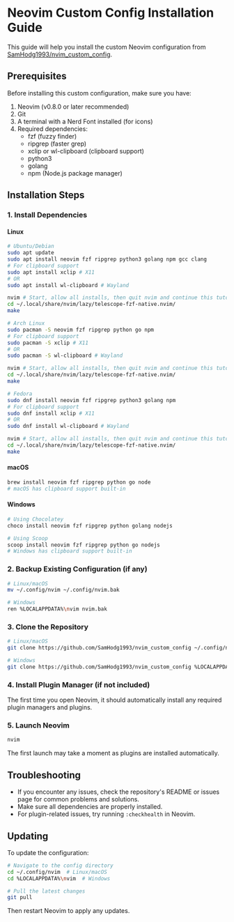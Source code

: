 
# Neovim Custom Config Installation Guide

This guide will help you install the custom Neovim configuration from [SamHodg1993/nvim_custom_config](https://github.com/SamHodg1993/nvim_custom_config).

## Prerequisites

Before installing this custom configuration, make sure you have:

1. Neovim (v0.8.0 or later recommended)
2. Git
3. A terminal with a Nerd Font installed (for icons)
4. Required dependencies:
   - fzf (fuzzy finder)
   - ripgrep (faster grep)
   - xclip or wl-clipboard (clipboard support)
   - python3
   - golang
   - npm (Node.js package manager)

## Installation Steps

### 1. Install Dependencies

#### Linux
```bash
# Ubuntu/Debian
sudo apt update
sudo apt install neovim fzf ripgrep python3 golang npm gcc clang
# For clipboard support
sudo apt install xclip # X11
# OR
sudo apt install wl-clipboard # Wayland

nvim # Start, allow all installs, then quit nvim and continue this tutorial
cd ~/.local/share/nvim/lazy/telescope-fzf-native.nvim/ 
make

# Arch Linux
sudo pacman -S neovim fzf ripgrep python go npm
# For clipboard support
sudo pacman -S xclip # X11
# OR
sudo pacman -S wl-clipboard # Wayland

nvim # Start, allow all installs, then quit nvim and continue this tutorial
cd ~/.local/share/nvim/lazy/telescope-fzf-native.nvim/ 
make

# Fedora
sudo dnf install neovim fzf ripgrep python3 golang npm
# For clipboard support
sudo dnf install xclip # X11
# OR
sudo dnf install wl-clipboard # Wayland

nvim # Start, allow all installs, then quit nvim and continue this tutorial
cd ~/.local/share/nvim/lazy/telescope-fzf-native.nvim/ 
make
```

#### macOS
```bash
brew install neovim fzf ripgrep python go node
# macOS has clipboard support built-in
```

#### Windows
```powershell
# Using Chocolatey
choco install neovim fzf ripgrep python golang nodejs

# Using Scoop
scoop install neovim fzf ripgrep python go nodejs
# Windows has clipboard support built-in
```


### 2. Backup Existing Configuration (if any)

```bash
# Linux/macOS
mv ~/.config/nvim ~/.config/nvim.bak

# Windows
ren %LOCALAPPDATA%\nvim nvim.bak
```

### 3. Clone the Repository

```bash
# Linux/macOS
git clone https://github.com/SamHodg1993/nvim_custom_config ~/.config/nvim

# Windows
git clone https://github.com/SamHodg1993/nvim_custom_config %LOCALAPPDATA%\nvim
```

### 4. Install Plugin Manager (if not included)

The first time you open Neovim, it should automatically install any required plugin managers and plugins.

### 5. Launch Neovim

```bash
nvim
```

The first launch may take a moment as plugins are installed automatically.

## Troubleshooting

- If you encounter any issues, check the repository's README or issues page for common problems and solutions.
- Make sure all dependencies are properly installed.
- For plugin-related issues, try running `:checkhealth` in Neovim.

## Updating

To update the configuration:

```bash
# Navigate to the config directory
cd ~/.config/nvim  # Linux/macOS
cd %LOCALAPPDATA%\nvim  # Windows

# Pull the latest changes
git pull
```

Then restart Neovim to apply any updates.
